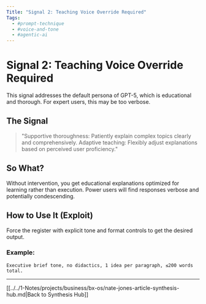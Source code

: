 ```yaml
---
Title: "Signal 2: Teaching Voice Override Required"
Tags:
  - #prompt-technique
  - #voice-and-tone
  - #agentic-ai
---
```


# Signal 2: Teaching Voice Override Required

This signal addresses the default persona of GPT-5, which is educational and thorough. For expert users, this may be too verbose.

## The Signal

> "Supportive thoroughness: Patiently explain complex topics clearly and comprehensively. Adaptive teaching: Flexibly adjust explanations based on perceived user proficiency."

## So What?

Without intervention, you get educational explanations optimized for learning rather than execution. Power users will find responses verbose and potentially condescending.

## How to Use It (Exploit)

Force the register with explicit tone and format controls to get the desired output.

### Example:

```
Executive brief tone, no didactics, 1 idea per paragraph, ≤200 words total.
```

---

[[../../1-Notes/projects/business/bx-os/nate-jones-article-synthesis-hub.md|Back to Synthesis Hub]]
